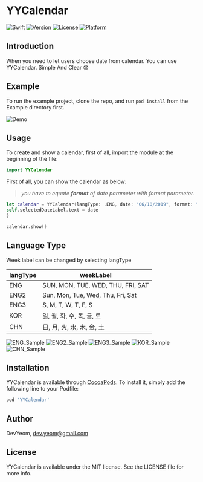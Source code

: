 # YYCalendar

![Swift](https://img.shields.io/badge/Swift-5.0-orange.svg)
[![Version](https://img.shields.io/cocoapods/v/YYCalendar.svg?style=flat)](https://cocoapods.org/pods/YYCalendar)
[![License](https://img.shields.io/cocoapods/l/YYCalendar.svg?style=flat)](https://cocoapods.org/pods/YYCalendar)
[![Platform](https://img.shields.io/cocoapods/p/YYCalendar.svg?style=flat)](https://cocoapods.org/pods/YYCalendar)

## Introduction

When you need to let users choose date from calendar. You can use YYCalendar. Simple And Clear 😎

## Example

To run the example project, clone the repo, and run `pod install` from the Example directory first.

![Demo](https://raw.githubusercontent.com/DevYeom/YYCalendar/master/ScreenShot/demo_v1.0.0.gif)

## Usage

To create and show a calendar, first of all, import the module at the beginning of the file:

```swift
import YYCalendar
```

First of all, you can show the calendar as below:<br>
> *you have to equate **format** of date parameter with format parameter.*

```swift
let calendar = YYCalendar(langType: .ENG, date: "06/10/2019", format: "MM/dd/yyyy", disableAfterToday: false) { date in
self.selectedDateLabel.text = date
}

calendar.show()
```

## Language Type

Week label can be changed by selecting langType

| langType | weekLabel |
|---|---|
| ENG | SUN, MON, TUE, WED, THU, FRI, SAT |
| ENG2 | Sun, Mon, Tue, Wed, Thu, Fri, Sat |
| ENG3 | S, M, T, W, T, F, S |
| KOR | 일, 월, 화, 수, 목, 금, 토 |
| CHN | 日, 月, 火, 水, 木, 金, 土 |

![ENG_Sample](https://raw.githubusercontent.com/DevYeom/YYCalendar/master/ScreenShot/eng_week.png) ![ENG2_Sample](https://raw.githubusercontent.com/DevYeom/YYCalendar/master/ScreenShot/eng2_week.png) ![ENG3_Sample](https://raw.githubusercontent.com/DevYeom/YYCalendar/master/ScreenShot/eng3_week.png) ![KOR_Sample](https://raw.githubusercontent.com/DevYeom/YYCalendar/master/ScreenShot/kor_week.png) ![CHN_Sample](https://raw.githubusercontent.com/DevYeom/YYCalendar/master/ScreenShot/chn_week.png)

## Installation

YYCalendar is available through [CocoaPods](https://cocoapods.org). To install
it, simply add the following line to your Podfile:

```ruby
pod 'YYCalendar'
```

## Author

DevYeom, dev.yeom@gmail.com

## License

YYCalendar is available under the MIT license. See the LICENSE file for more info.

